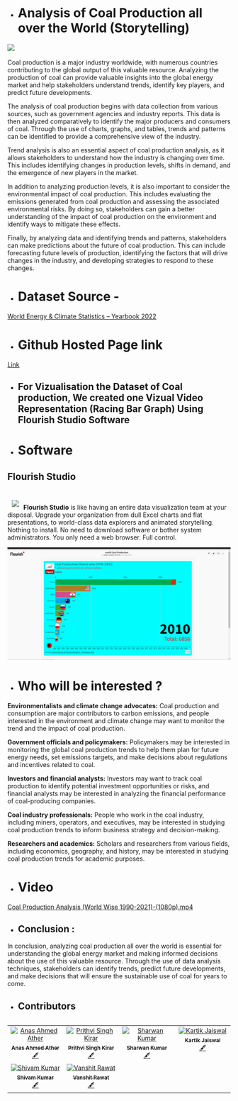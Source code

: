 * # Analysis of Coal Production all over the World (Storytelling)

<img src="https://coal.nic.in/themes/custom/moc/theme/images/banner/inner-banner.jpg">

Coal production is a major industry worldwide, with numerous countries contributing to the global output of this valuable resource. Analyzing the production of coal can provide valuable insights into the global energy market and help stakeholders understand trends, identify key players, and predict future developments.

The analysis of coal production begins with data collection from various sources, such as government agencies and industry reports. This data is then analyzed comparatively to identify the major producers and consumers of coal. Through the use of charts, graphs, and tables, trends and patterns can be identified to provide a comprehensive view of the industry.

Trend analysis is also an essential aspect of coal production analysis, as it allows stakeholders to understand how the industry is changing over time. This includes identifying changes in production levels, shifts in demand, and the emergence of new players in the market.

In addition to analyzing production levels, it is also important to consider the environmental impact of coal production. This includes evaluating the emissions generated from coal production and assessing the associated environmental risks. By doing so, stakeholders can gain a better understanding of the impact of coal production on the environment and identify ways to mitigate these effects.

Finally, by analyzing data and identifying trends and patterns, stakeholders can make predictions about the future of coal production. This can include forecasting future levels of production, identifying the factors that will drive changes in the industry, and developing strategies to respond to these changes.

* # Dataset Source -
 <a href="https://yearbook.enerdata.net/coal-lignite/coal-production-data.html">World Energy & Climate Statistics – Yearbook 2022</a> <br>
* # Github Hosted Page link
 <a href="https://anas07860.github.io/Coal-Production-Visual-Analysis/">Link</a>
 
* ## For Vizualisation the Dataset of Coal production, We created one Vizual Video Representation (Racing Bar Graph) Using Flourish Studio Software 
* # Software
## Flourish Studio



<br>
<a href="https://flourish.studio/"><img src="https://tse4.mm.bing.net/th?id=OIP.9dxajWpyaqk8uWOD_DQw-gAAAA&pid=Api&P=0" align="left" hspace="10" vspace="6"></a>

**Flourish Studio** is like having an entire data visualization team at your disposal. Upgrade your organization from dull Excel charts and flat presentations, to world-class data explorers and animated storytelling. Nothing to install. No need to download software or bother system administrators. You only need a web browser. Full control.


<img src="https://raw.githubusercontent.com/Anas07860/18CSE301J_RA2011031010006/main/Final%20Project%20with%20other%20Documents/Flourish_final_project_ss_2.png">

* # Who will be interested ?
<p>

**Environmentalists and climate change advocates:** Coal production and consumption are major contributors to carbon emissions, and people interested in the environment and climate change may want to monitor the trend and the impact of coal production.

**Government officials and policymakers:** Policymakers may be interested in monitoring the global coal production trends to help them plan for future energy needs, set emissions targets, and make decisions about regulations and incentives related to coal.

**Investors and financial analysts:** Investors may want to track coal production to identify potential investment opportunities or risks, and financial analysts may be interested in analyzing the financial performance of coal-producing companies.

**Coal industry professionals:** People who work in the coal industry, including miners, operators, and executives, may be interested in studying coal production trends to inform business strategy and decision-making.

**Researchers and academics:** Scholars and researchers from various fields, including economics, geography, and history, may be interested in studying coal production trends for academic purposes.</p>

* # Video
<a href="https://drive.google.com/file/d/1K84mNkDoJYB6eIkgUCGInyYh42LT3nIB/view?usp=sharing">Coal Production Analysis (World Wise 1990-2021)-(1080p).mp4</a>
* ## Conclusion :
In conclusion, analyzing coal production all over the world is essential for understanding the global energy market and making informed decisions about the use of this valuable resource. Through the use of data analysis techniques, stakeholders can identify trends, predict future developments, and make decisions that will ensure the sustainable use of coal for years to come.

* ## Contributors
<table>
<tr align="center">
<table>
  <tbody>
      <td align="center" valign="top" width="14.28%"><a href="https://github.com/Anas07860/18CSE301J_RA2011031010006"><img src="https://avatars.githubusercontent.com/u/83367511?s=400&u=dbd68932ad658f824691e972e910c930528bf8f7&v=4" width="100px;" alt="Anas Ahmed Ather"/><br /><sub><b>Anas Ahmed Ather</b></sub></a><br /><a href="#content-Anas07860" title="Content">🖋</a></td>
      <td align="center" valign="top" width="14.28%"><a href="https://github.com/Pritvii/18CSE301J_RA2011031010023"><img src="https://avatars.githubusercontent.com/u/93939598?v=4" width="100px;" alt="Prithvi Singh Kirar"/><br /><sub><b>Prithvi Singh Kirar</b></sub></a><br /><a href="#content-Prithvii" title="Content">🖋</a> </td>
      <td align="center" valign="top" width="14.28%"><a href="https://github.com/Sharwannnn/18CSE301J-RA2011031010034"><img src="https://avatars.githubusercontent.com/u/83391706?v=4" width="100px;" alt="Sharwan Kumar"/><br /><sub><b>Sharwan Kumar</b></sub></a><br /><a href="#content-Sharwannnn" title="Content">🖋</a></td>
      <td align="center" valign="top" width="14.28%"><a href="https://github.com/kj6219/18CSE301J_RA2011031010060"><img src="https://avatars.githubusercontent.com/u/94636524?v=4" width="100px;" alt="Kartik Jaiswal"/><br /><sub><b>Kartik Jaiswal</b></sub></a><br /><a href="#content-kj6219" title="Content">🖋</a> </td>
    </tr>
    <tr>
      <td align="center" valign="top" width="14.28%"><a href="https://github.com/Shivam9737/18CSE301J_RA2011031010066"><img src="https://avatars.githubusercontent.com/u/75661227?v=4" width="100px;" alt="Shivam Kumar"/><br /><sub><b>Shivam Kumar</b></sub></a><br /><a href="#content-Shivam9737" title="Content">🖋</a></td>
 <td align="center" valign="top" width="14.28%"><a href="https://github.com/VanshitRawat/18CSE301J_RA2011031010067"><img src="https://avatars.githubusercontent.com/u/94633507?v=4" width="100px;" alt="Vanshit Rawat"/><br /><sub><b>Vanshit Rawat</b></sub></a><br /><a href="#content-VanhitRawat" title="Content">🖋</a></td>
